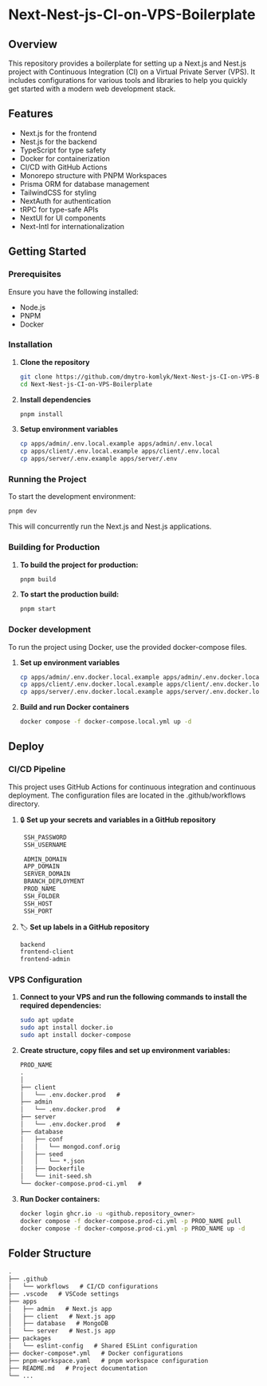 # Next-Nest-js-CI-on-VPS-Boilerplate

## Overview

This repository provides a boilerplate for setting up a Next.js and Nest.js project with Continuous Integration (CI) on a Virtual Private Server (VPS). It includes configurations for various tools and libraries to help you quickly get started with a modern web development stack.

## Features

- Next.js for the frontend
- Nest.js for the backend
- TypeScript for type safety
- Docker for containerization
- CI/CD with GitHub Actions
- Monorepo structure with PNPM Workspaces
- Prisma ORM for database management
- TailwindCSS for styling
- NextAuth for authentication
- tRPC for type-safe APIs
- NextUI for UI components
- Next-Intl for internationalization

## Getting Started

### Prerequisites

Ensure you have the following installed:

- Node.js
- PNPM
- Docker

### Installation

1. **Clone the repository**

   ```bash
   git clone https://github.com/dmytro-komlyk/Next-Nest-js-CI-on-VPS-Boilerplate.git
   cd Next-Nest-js-CI-on-VPS-Boilerplate
   ```

2. **Install dependencies**

   ```bash
   pnpm install
   ```

3. **Setup environment variables**

   ```bash
   cp apps/admin/.env.local.example apps/admin/.env.local
   cp apps/client/.env.local.example apps/client/.env.local
   cp apps/server/.env.example apps/server/.env
   ```

### Running the Project

To start the development environment:

   ```bash
   pnpm dev
   ```

This will concurrently run the Next.js and Nest.js applications.

### Building for Production

1. **To build the project for production:**

   ```bash
   pnpm build
   ```

2. **To start the production build:**

   ```bash
   pnpm start
   ```

### Docker development

To run the project using Docker, use the provided docker-compose files.

1. **Set up environment variables**

   ```bash
   cp apps/admin/.env.docker.local.example apps/admin/.env.docker.local
   cp apps/client/.env.docker.local.example apps/client/.env.docker.local
   cp apps/server/.env.docker.local.example apps/server/.env.docker.local
   ```

2. **Build and run Docker containers**

   ```bash
   docker compose -f docker-compose.local.yml up -d
   ```

## Deploy

### CI/CD Pipeline

This project uses GitHub Actions for continuous integration and continuous deployment. The configuration files are located in the .github/workflows directory.

1. 🔒 **Set up your secrets and variables in a GitHub repository**

   ```bash
    SSH_PASSWORD
    SSH_USERNAME
   ```

   ```bash
    ADMIN_DOMAIN
    APP_DOMAIN
    SERVER_DOMAIN
    BRANCH_DEPLOYMENT
    PROD_NAME
    SSH_FOLDER
    SSH_HOST
    SSH_PORT
   ```

2. 🏷️ **Set up labels in a GitHub repository**

    ```bash
    backend
    frontend-client
    frontend-admin
    ```

### VPS Сonfiguration

1. **Connect to your VPS and run the following commands to install the required dependencies:**

    ```bash
    sudo apt update
    sudo apt install docker.io
    sudo apt install docker-compose
    ```

2. **Create structure, copy files and set up environment variables:**

    ```markdown
    PROD_NAME
    .
    │
    ├── client
    │   └── .env.docker.prod   #
    ├── admin
    │   └── .env.docker.prod   #
    ├── server
    │   └── .env.docker.prod   #
    ├── database
    │   ├── conf   
    │   │   └── mongod.conf.orig
    │   ├── seed   
    │   │   └── *.json
    │   ├── Dockerfile 
    │   └── init-seed.sh
    └── docker-compose.prod-ci.yml   #
    ```

3. **Run Docker containers:**

    ```bash
    docker login ghcr.io -u <github.repository_owner>
    docker compose -f docker-compose.prod-ci.yml -p PROD_NAME pull
    docker compose -f docker-compose.prod-ci.yml -p PROD_NAME up -d
    ```

## Folder Structure

```markdown
.
├── .github
│   └── workflows   # CI/CD configurations
├── .vscode   # VSCode settings
├── apps
│   ├── admin   # Next.js app
│   ├── client   # Next.js app
│   ├── database   # MongoDB
│   └── server   # Nest.js app
├── packages
│   └── eslint-config   # Shared ESLint configuration
├── docker-compose*.yml   # Docker configurations
├── pnpm-workspace.yaml   # pnpm workspace configuration
├── README.md   # Project documentation
└── ...  

```
